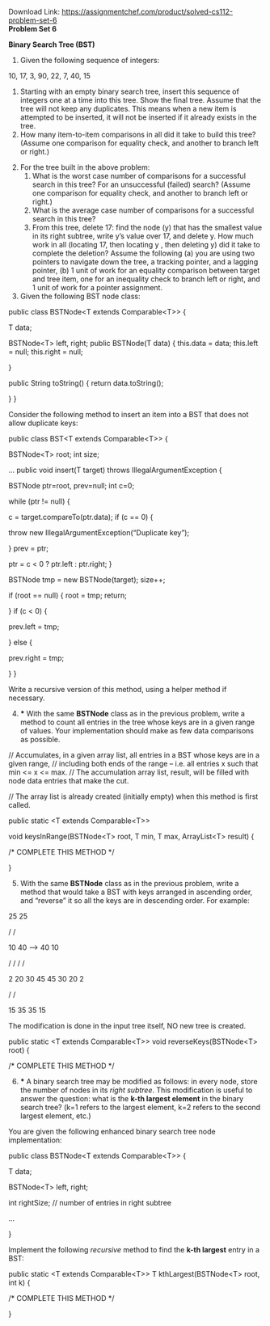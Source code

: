 Download Link: https://assignmentchef.com/product/solved-cs112-problem-set-6
<br>
<strong>Problem Set 6</strong>

<strong>Binary Search Tree (BST)</strong>

<ol>

 <li>Given the following sequence of integers:</li>

</ol>

10, 17, 3, 90, 22, 7, 40, 15

<ol>

 <li>Starting with an empty binary search tree, insert this sequence of integers one at a time into this tree. Show the final tree. Assume that the tree will not keep any duplicates. This means when a new item is attempted to be inserted, it will not be inserted if it already exists in the tree.</li>

 <li>How many item-to-item comparisons in all did it take to build this tree? (Assume one comparison for equality check, and another to branch left or right.)</li>

</ol>

<ol start="2">

 <li>For the tree built in the above problem:

  <ol>

   <li>What is the worst case number of comparisons for a successful search in this tree? For an unsuccessful (failed) search? (Assume one comparison for equality check, and another to branch left or right.)</li>

   <li>What is the average case number of comparisons for a successful search in this tree?</li>

   <li>From this tree, delete 17: find the node (y) that has the smallest value in its right subtree, write y’s value over 17, and delete y. How much work in all (locating 17, then locating y , then deleting y) did it take to complete the deletion? Assume the following (a) you are using two pointers to navigate down the tree, a tracking pointer, and a lagging pointer, (b) 1 unit of work for an equality comparison between target and tree item, one for an inequality check to branch left or right, and 1 unit of work for a pointer assignment.</li>

  </ol></li>

 <li>Given the following BST node class:</li>

</ol>

public class BSTNode&lt;T extends Comparable&lt;T&gt;&gt; {

T data;

BSTNode&lt;T&gt; left, right;         public BSTNode(T data) {             this.data = data;             this.left = null;             this.right = null;

}

public String toString() {             return data.toString();

}    }

Consider the following method to insert an item into a BST that does not allow duplicate keys:

public class BST&lt;T extends Comparable&lt;T&gt;&gt; {

BSTNode&lt;T&gt; root;         int size;

…         public void insert(T target)          throws IllegalArgumentException {




BSTNode ptr=root, prev=null;                 int c=0;

while (ptr != null) {

c = target.compareTo(ptr.data);                         if (c == 0) {

throw new IllegalArgumentException(“Duplicate key”);

}                         prev = ptr;

ptr = c &lt; 0 ? ptr.left : ptr.right;                 }

BSTNode tmp = new BSTNode(target);                 size++;

if (root == null) {                         root = tmp;                         return;

}                 if (c &lt; 0) {

prev.left = tmp;

} else {

prev.right = tmp;

}         }

Write a recursive version of this method, using a helper method if necessary.

<ol start="4">

 <li><strong>*</strong> With the same <strong>BSTNode</strong> class as in the previous problem, write a method to count all entries in the tree whose keys are in a given range of values. Your implementation should make as few data comparisons as possible.</li>

</ol>




// Accumulates, in a given array list, all entries in a BST whose keys are in a given range,     // including both ends of the range – i.e. all entries x such that min &lt;= x &lt;= max.      // The accumulation array list, result, will be filled with node data entries that make the cut.

// The array list is already created (initially empty) when this method is first called.

public static &lt;T extends Comparable&lt;T&gt;&gt;

void keysInRange(BSTNode&lt;T&gt; root, T min, T max, ArrayList&lt;T&gt; result) {

/* COMPLETE THIS METHOD */




}

<ol start="5">

 <li>With the same <strong>BSTNode</strong> class as in the previous problem, write a method that would take a BST with keys arranged in ascending order, and “reverse” it so all the keys are in descending order. For example:</li>

</ol>

25                         25

/                         /    

10     40      —&gt;        40      10

/     /                  /      /  

2   20 30   45             45  30  20   2

/                         /     

15    35                   35     15

The modification is done in the input tree itself, NO new tree is created.

public static &lt;T extends Comparable&lt;T&gt;&gt;      void reverseKeys(BSTNode&lt;T&gt; root) {

/* COMPLETE THIS METHOD */




<ol start="6">

 <li><strong>*</strong> A binary search tree may be modified as follows: in every node, store the number of nodes in its <em>right subtree</em>. This modification is useful to answer the question: what is the <strong>k-th largest element</strong> in the binary search tree? (k=1 refers to the largest element, k=2 refers to the second largest element, etc.)</li>

</ol>

You are given the following enhanced binary search tree node implementation:




public class BSTNode&lt;T extends Comparable&lt;T&gt;&gt; {

T data;

BSTNode&lt;T&gt; left, right;

int rightSize;  // number of entries in right subtree

…

}

Implement the following <em>recursive</em> method to find the <strong>k-th largest</strong> entry in a BST:




public static &lt;T extends Comparable&lt;T&gt;&gt; T kthLargest(BSTNode&lt;T&gt; root, int k) {

/* COMPLETE THIS METHOD */

}


